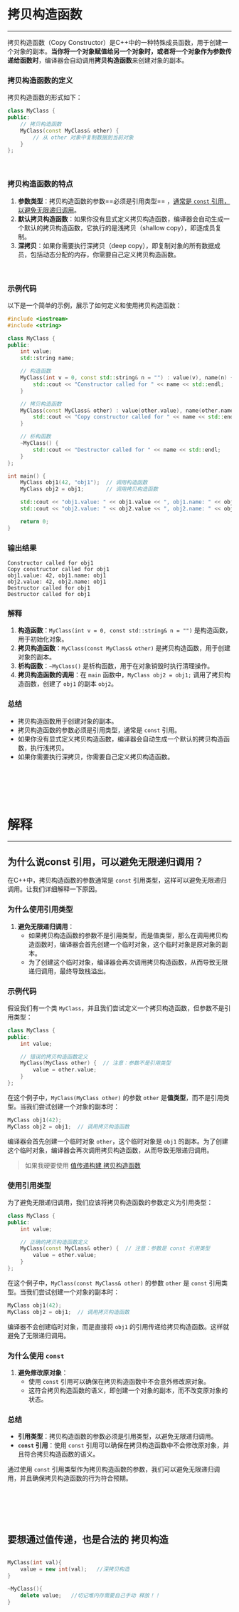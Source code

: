 # 拷贝构造函数

---

拷贝构造函数（Copy Constructor）是C++中的一种特殊成员函数，用于创建一个对象的副本。**当你将一个对象赋值给另一个对象时，或者将一个对象作为参数传递给函数时**，编译器会自动调用**拷贝构造函数**来创建对象的副本。

### 拷贝构造函数的定义

拷贝构造函数的形式如下：

```cpp
class MyClass {
public:
    // 拷贝构造函数
    MyClass(const MyClass& other) {
        // 从 other 对象中复制数据到当前对象
    }
};
```

<br>

### 拷贝构造函数的特点

1. **参数类型**：拷贝构造函数的参数==必须是引用类型==   ，[通常是 `const` 引用，以避免无限递归调用](#为什么说const-引用可以避免无限递归调用)。
2. **默认拷贝构造函数**：如果你没有显式定义拷贝构造函数，编译器会自动生成一个默认的拷贝构造函数，它执行的是浅拷贝（shallow copy），即逐成员复制。
3. **深拷贝**：如果你需要执行深拷贝（deep copy），即复制对象的所有数据成员，包括动态分配的内存，你需要自己定义拷贝构造函数。

<br>

### 示例代码

以下是一个简单的示例，展示了如何定义和使用拷贝构造函数：

```cpp
#include <iostream>
#include <string>

class MyClass {
public:
    int value;
    std::string name;

    // 构造函数
    MyClass(int v = 0, const std::string& n = "") : value(v), name(n) {
        std::cout << "Constructor called for " << name << std::endl;
    }

    // 拷贝构造函数
    MyClass(const MyClass& other) : value(other.value), name(other.name) {
        std::cout << "Copy constructor called for " << name << std::endl;
    }

    // 析构函数
    ~MyClass() {
        std::cout << "Destructor called for " << name << std::endl;
    }
};

int main() {
    MyClass obj1(42, "obj1");  // 调用构造函数
    MyClass obj2 = obj1;       // 调用拷贝构造函数

    std::cout << "obj1.value: " << obj1.value << ", obj1.name: " << obj1.name << std::endl;
    std::cout << "obj2.value: " << obj2.value << ", obj2.name: " << obj2.name << std::endl;

    return 0;
}
```

### 输出结果

```
Constructor called for obj1
Copy constructor called for obj1
obj1.value: 42, obj1.name: obj1
obj2.value: 42, obj2.name: obj1
Destructor called for obj1
Destructor called for obj1
```

### 解释

1. **构造函数**：`MyClass(int v = 0, const std::string& n = "")` 是构造函数，用于初始化对象。
2. **拷贝构造函数**：`MyClass(const MyClass& other)` 是拷贝构造函数，用于创建对象的副本。
3. **析构函数**：`~MyClass()` 是析构函数，用于在对象销毁时执行清理操作。
4. **拷贝构造函数的调用**：在 `main` 函数中，`MyClass obj2 = obj1;` 调用了拷贝构造函数，创建了 `obj1` 的副本 `obj2`。

### 总结

- 拷贝构造函数用于创建对象的副本。
- 拷贝构造函数的参数必须是引用类型，通常是 `const` 引用。
- 如果你没有显式定义拷贝构造函数，编译器会自动生成一个默认的拷贝构造函数，执行浅拷贝。
- 如果你需要执行深拷贝，你需要自己定义拷贝构造函数。


<br>
<br>

<br>
<br>


# 解释

---

## 为什么说const 引用，可以避免无限递归调用？

在C++中，拷贝构造函数的参数通常是 `const` 引用类型，这样可以避免无限递归调用。让我们详细解释一下原因。

### 为什么使用引用类型

1. **避免无限递归调用**：
   - 如果拷贝构造函数的参数不是引用类型，而是值类型，那么在调用拷贝构造函数时，编译器会首先创建一个临时对象，这个临时对象是原对象的副本。
   - 为了创建这个临时对象，编译器会再次调用拷贝构造函数，从而导致无限递归调用，最终导致栈溢出。

### 示例代码

假设我们有一个类 `MyClass`，并且我们尝试定义一个拷贝构造函数，但参数不是引用类型：

```cpp
class MyClass {
public:
    int value;

    // 错误的拷贝构造函数定义
    MyClass(MyClass other) {  // 注意：参数不是引用类型
        value = other.value;
    }
};
```

在这个例子中，`MyClass(MyClass other)` 的参数 `other` 是**值类型**，而不是引用类型。当我们尝试创建一个对象的副本时：

```cpp
MyClass obj1(42);
MyClass obj2 = obj1;  // 调用拷贝构造函数
```

编译器会首先创建一个临时对象 `other`，这个临时对象是 `obj1` 的副本。为了创建这个临时对象，编译器会再次调用拷贝构造函数，从而导致无限递归调用。
>如果我硬要使用 [值传递构建 拷贝构造函数](#要想通过值传递也是合法的-拷贝构造)

### 使用引用类型

为了避免无限递归调用，我们应该将拷贝构造函数的参数定义为引用类型：

```cpp
class MyClass {
public:
    int value;

    // 正确的拷贝构造函数定义
    MyClass(const MyClass& other) {  // 注意：参数是 const 引用类型
        value = other.value;
    }
};
```

在这个例子中，`MyClass(const MyClass& other)` 的参数 `other` 是 `const` 引用类型。当我们尝试创建一个对象的副本时：

```cpp
MyClass obj1(42);
MyClass obj2 = obj1;  // 调用拷贝构造函数
```

编译器不会创建临时对象，而是直接将 `obj1` 的引用传递给拷贝构造函数。这样就避免了无限递归调用。

### 为什么使用 `const`

1. **避免修改原对象**：
   - 使用 `const` 引用可以确保在拷贝构造函数中不会意外修改原对象。
   - 这符合拷贝构造函数的语义，即创建一个对象的副本，而不改变原对象的状态。

### 总结

- **引用类型**：拷贝构造函数的参数必须是引用类型，以避免无限递归调用。
- **`const` 引用**：使用 `const` 引用可以确保在拷贝构造函数中不会修改原对象，并且符合拷贝构造函数的语义。

通过使用 `const` 引用类型作为拷贝构造函数的参数，我们可以避免无限递归调用，并且确保拷贝构造函数的行为符合预期。



<br>
<br>

<br>
<br>


## 要想通过值传递，也是合法的 拷贝构造

```cpp

MyClass(int val){
    value = new int(val);   //深拷贝构造
}

~MyClass(){
    delete value;   //切记堆内存需要自己手动 释放！！
}

```